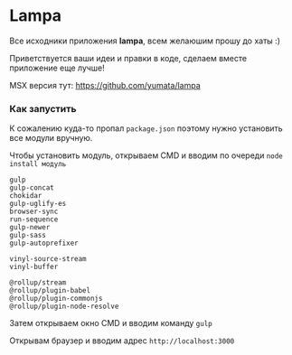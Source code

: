 # Lampa
Все исходники приложения **lampa**, всем желаюшим прошу до хаты :)

Приветствуется ваши идеи и правки в коде, сделаем вместе приложение еще лучше!

MSX версия тут: https://github.com/yumata/lampa

### Как запустить
К сожалению куда-то пропал `package.json` поэтому нужно установить все модули вручную.

Чтобы установить модуль, открываем CMD и вводим по очереди `node install модуль`
```
gulp
gulp-concat
chokidar
gulp-uglify-es
browser-sync
run-sequence
gulp-newer
gulp-sass
gulp-autoprefixer

vinyl-source-stream
vinyl-buffer

@rollup/stream
@rollup/plugin-babel
@rollup/plugin-commonjs
@rollup/plugin-node-resolve
```

Затем открываем окно CMD и вводим команду `gulp`

Открывам браузер и вводим адрес `http://localhost:3000`
